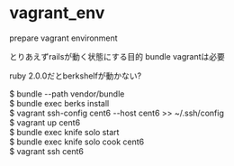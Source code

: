 vagrant_env
===========

prepare vagrant environment

とりあえずrailsが動く状態にする目的
bundle vagrantは必要

ruby 2.0.0だとberkshelfが動かない?

$ bundle --path vendor/bundle  
$ bundle exec berks install  
$ vagrant ssh-config cent6 --host cent6 >> ~/.ssh/config  
$ vagrant up cent6  
$ bundle exec knife solo start  
$ bundle exec knife solo cook cent6  
$ vagrant ssh cent6  
